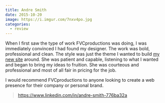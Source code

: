 ```yaml
---
title: Andre Smith
date: 2015-10-20
image: https://i.imgur.com/7nxv4po.jpg
categories:
  - review
---
```


When I first saw the type of work FVCproductions was doing, I was immediately convinced I had found my designer. The work was bold, professional and clean. The style was just the theme I wanted to build [my new site](https://www.ameot.com/) around. She was patient and capable, listening to what I wanted and began to bring my ideas to fruition. She was courteous and professional and most of all fair in pricing for the job.

I would recommend FVCproductions to anyone looking to create a web presence for their company or personal brand.

> https://www.linkedin.com/in/andre-smith-776ba32a
